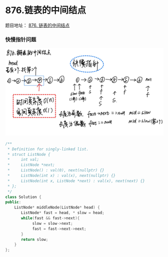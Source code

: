 # 876.链表的中间结点

题目地址： [876. 链表的中间结点](https://leetcode.cn/problems/middle-of-the-linked-list/description/)

### 快慢指针问题
![alt text](../../图片/0603-0605链表/876链表的中间结点.png)

```c++
/**
 * Definition for singly-linked list.
 * struct ListNode {
 *     int val;
 *     ListNode *next;
 *     ListNode() : val(0), next(nullptr) {}
 *     ListNode(int x) : val(x), next(nullptr) {}
 *     ListNode(int x, ListNode *next) : val(x), next(next) {}
 * };
 */
class Solution {
public:
    ListNode* middleNode(ListNode* head) {
       ListNode* fast = head, * slow = head;
       while(fast && fast->next){
            slow = slow->next;
            fast = fast->next->next;
       } 
       return slow;
    }
};
```